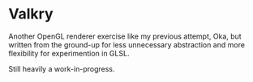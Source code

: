 # Valkry
Another OpenGL renderer exercise like my previous attempt, Oka, but written from the ground-up for less unnecessary abstraction and more flexibility for experimention in GLSL.

Still heavily a work-in-progress.